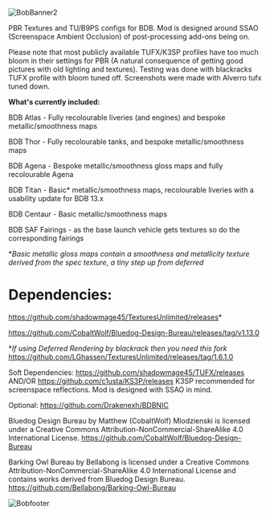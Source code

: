 ![BobBanner2](https://github.com/user-attachments/assets/7b992df3-9d4a-4cf1-8258-adf6d04cd232)

PBR Textures and TU/B9PS configs for BDB. Mod is designed around SSAO (Screenspace Ambient Occlusion) of post-processing add-ons being on. 

Please note that most publicly available TUFX/K3SP profiles have too much bloom in their settings for PBR (A natural consequence of getting good pictures with old lighting and textures). Testing was done with blackracks TUFX profile with bloom tuned off. Screenshots were made with Alverro tufx tuned down. 


**What's currently included:**


BDB Atlas - Fully recolourable liveries (and engines) and bespoke metallic/smoothness maps

BDB Thor - Fully recolourable tanks, and bespoke metallic/smoothness maps

BDB Agena - Bespoke metallic/smoothness gloss maps and fully recolourable Agena

BDB Titan - Basic* metallic/smoothness maps, recolourable liveries with a usability update for BDB 13.x

BDB Centaur - Basic metallic/smoothness maps

BDB SAF Fairings - as the base launch vehicle gets textures so do the corresponding fairings

**Basic metallic gloss maps contain a smoothness and metallicity texture derived from the spec texture, a tiny step up from deferred*



# Dependencies:
https://github.com/shadowmage45/TexturesUnlimited/releases*

https://github.com/CobaltWolf/Bluedog-Design-Bureau/releases/tag/v1.13.0

**If using Deferred Rendering by blackrack then you need this fork* https://github.com/LGhassen/TexturesUnlimited/releases/tag/1.6.1.0

Soft Dependencies:
https://github.com/shadowmage45/TUFX/releases AND/OR https://github.com/c1usta/KS3P/releases
K3SP recommended for screenspace reflections. Mod is designed with SSAO in mind. 

Optional:
https://github.com/Drakenexh/BDBNIC

Bluedog Design Bureau by Matthew (CobaltWolf) Mlodzienski is licensed under a Creative Commons Attribution-NonCommercial-ShareAlike 4.0 International License.
https://github.com/CobaltWolf/Bluedog-Design-Bureau

Barking Owl Bureau by Bellabong is licensed under a Creative Commons Attribution-NonCommercial-ShareAlike 4.0 International License and contains works derived from Bluedog Design Bureau.
https://github.com/Bellabong/Barking-Owl-Bureau


![Bobfooter](https://github.com/user-attachments/assets/94d7cab1-6f85-4d2e-8d9c-6a22cbe3148d)
